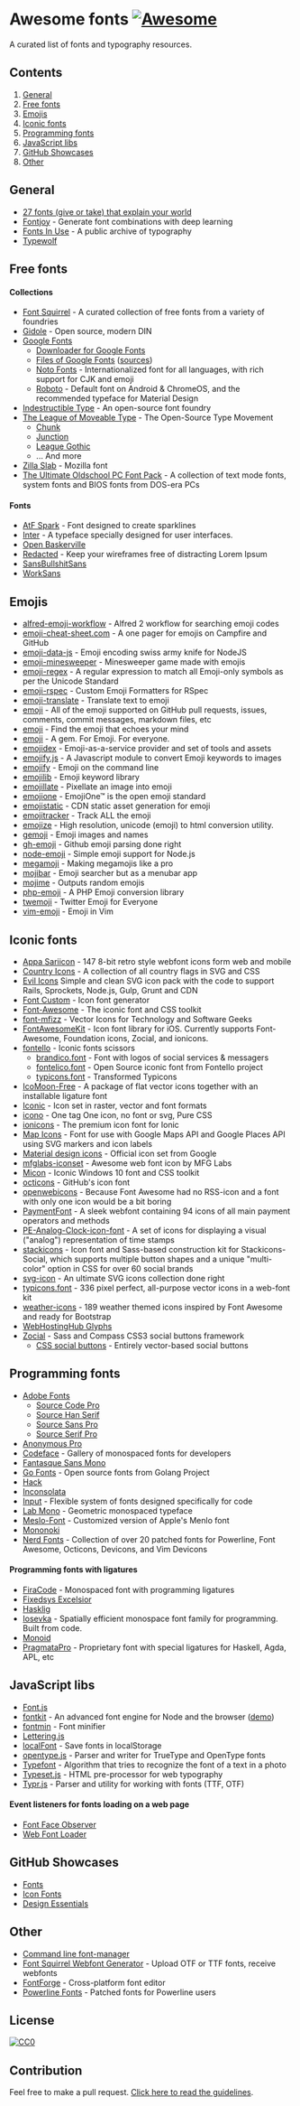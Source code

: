 # Awesome fonts [![Awesome](https://cdn.rawgit.com/sindresorhus/awesome/d7305f38d29fed78fa85652e3a63e154dd8e8829/media/badge.svg)](https://github.com/sindresorhus/awesome)
A curated list of fonts and typography resources.

## Contents

1. [General](#general)
1. [Free fonts](#free-fonts)
1. [Emojis](#emojis)
1. [Iconic fonts](#iconic-fonts)
1. [Programming fonts](#programming-fonts)
1. [JavaScript libs](#javascript-libs)
1. [GitHub Showcases](#github-showcases)
1. [Other](#other)

## General
* [27 fonts (give or take) that explain your world](https://www.vox.com/2015/2/8/7475667/27-fonts-give-or-take-that-explain-your-world)
* [Fontjoy](http://fontjoy.com/) - Generate font combinations with deep learning
* [Fonts In Use](https://fontsinuse.com/) - A public archive of typography
* [Typewolf](https://www.typewolf.com/)

## Free fonts

#### Collections
* [Font Squirrel](https://www.fontsquirrel.com/) - A curated collection of free fonts from a variety of foundries
* [Gidole](http://gidole.github.io/) - Open source, modern DIN
* [Google Fonts](https://fonts.google.com/)
  * [Downloader for Google Fonts](https://github.com/qrpike/Web-Font-Load)
  * [Files of Google Fonts](https://github.com/google/fonts) ([sources](https://github.com/googlefonts))
  * [Noto Fonts](https://github.com/googlei18n/noto-fonts) - Internationalized font for all languages, with rich support for CJK and emoji
  * [Roboto](https://github.com/google/roboto) - Default font on Android & ChromeOS, and the recommended typeface for Material Design
* [Indestructible Type](https://github.com/indestructible-type) - An open-source font foundry
* [The League of Moveable Type](https://www.theleagueofmoveabletype.com/) - The Open-Source Type Movement
  * [Chunk](https://www.theleagueofmoveabletype.com/chunk)
  * [Junction](https://www.theleagueofmoveabletype.com/junction)
  * [League Gothic](https://www.theleagueofmoveabletype.com/league-gothic)
  * ... And more
* [Zilla Slab](https://github.com/mozilla/zilla-slab) - Mozilla font
* [The Ultimate Oldschool PC Font Pack](http://int10h.org/oldschool-pc-fonts/) - A collection of text mode fonts, system fonts and BIOS fonts from DOS-era PCs

#### Fonts
* [AtF Spark](http://aftertheflood.co/projects/atf-spark) - Font designed to create sparklines
* [Inter](https://github.com/rsms/inter) - A typeface specially designed for user interfaces.
* [Open Baskerville](http://klepas.org/openbaskerville/)
* [Redacted](https://github.com/christiannaths/Redacted-Font) - Keep your wireframes free of distracting Lorem Ipsum
* [SansBullshitSans](https://github.com/RoelN/SansBullshitSans)
* [WorkSans](https://github.com/weiweihuanghuang/Work-Sans)


## Emojis
* [alfred-emoji-workflow](https://github.com/carlosgaldino/alfred-emoji-workflow) - Alfred 2 workflow for searching emoji codes
* [emoji-cheat-sheet.com](https://github.com/WebpageFX/emoji-cheat-sheet.com) - A one pager for emojis on Campfire and GitHub
* [emoji-data-js](https://github.com/mroth/emoji-data-js) - Emoji encoding swiss army knife for NodeJS
* [emoji-minesweeper](https://github.com/muan/emoji-minesweeper) - Minesweeper game made with emojis
* [emoji-regex](https://github.com/mathiasbynens/emoji-regex) - A regular expression to match all Emoji-only symbols as per the Unicode Standard
* [emoji-rspec](https://github.com/cupakromer/emoji-rspec) - Custom Emoji Formatters for RSpec
* [emoji-translate](https://github.com/notwaldorf/emoji-translate) - Translate text to emoji
* [emoji](https://github.com/leereilly/emoji) - All of the emoji supported on GitHub pull requests, issues, comments, commit messages, markdown files, etc
* [emoji](https://github.com/muan/emoji) - Find the emoji that echoes your mind
* [emoji](https://github.com/wpeterson/emoji) - A gem. For Emoji. For everyone.
* [emojidex](https://github.com/emojidex/emojidex) - Emoji-as-a-service provider and set of tools and assets
* [emojify.js](https://github.com/emojione/emojify.js) - A Javascript module to convert Emoji keywords to images
* [emojify](https://github.com/mrowa44/emojify) - Emoji on the command line
* [emojilib](https://github.com/muan/emojilib) - Emoji keyword library
* [emojillate](https://github.com/notwaldorf/emojillate) - Pixellate an image into emoji
* [emojione](https://github.com/emojione/emojione) - EmojiOne™ is the open emoji standard
* [emojistatic](https://github.com/mroth/emojistatic) - CDN static asset generation for emoji
* [emojitracker](https://github.com/mroth/emojitracker) - Track ALL the emoji
* [emojize](https://github.com/ded/emojize) - High resolution, unicode (emoji) to html conversion utility.
* [gemoji](https://github.com/github/gemoji) - Emoji images and names
* [gh-emoji](https://github.com/zzarcon/gh-emoji) - Github emoji parsing done right
* [node-emoji](https://github.com/omnidan/node-emoji) - Simple emoji support for Node.js
* [megamoji](https://github.com/muan/megamoji) - Making megamojis like a pro
* [mojibar](https://github.com/muan/mojibar) - Emoji searcher but as a menubar app
* [mojime](https://github.com/JuanitoFatas/mojime) - Outputs random emojis
* [php-emoji](https://github.com/iamcal/php-emoji) - A PHP Emoji conversion library
* [twemoji](https://github.com/twitter/twemoji) - Twitter Emoji for Everyone
* [vim-emoji](https://github.com/junegunn/vim-emoji) - Emoji in Vim

## Iconic fonts
* [Appa Sariicon](https://github.com/sariina/appa-sariicon) - 147 8-bit retro style webfont icons form web and mobile
* [Country Icons](https://github.com/lipis/flag-icon-css) - A collection of all country flags in SVG and CSS
* [Evil Icons](http://evil-icons.io/) Simple and clean SVG icon pack with the code to support Rails, Sprockets, Node.js, Gulp, Grunt and CDN
* [Font Custom](https://github.com/FontCustom/fontcustom) - Icon font generator
* [Font-Awesome](http://fontawesome.io) - The iconic font and CSS toolkit
* [font-mfizz](https://github.com/fizzed/font-mfizz) - Vector Icons for Technology and Software Geeks
* [FontAwesomeKit](https://github.com/PrideChung/FontAwesomeKit) - Icon font library for iOS. Currently supports Font-Awesome, Foundation icons, Zocial, and ionicons.
* [fontello](http://fontello.com) - Iconic fonts scissors
  * [brandico.font](http://fontello.github.io/brandico.font/demo.html) - Font with logos of social services & messagers
  * [fontelico.font](http://fontello.github.io/fontelico.font/demo.html) - Open Source iconic font from Fontello project
  * [typicons.font](http://fontello.github.io/typicons.font/demo.html) - Transformed Typicons
* [IcoMoon-Free](https://icomoon.io) - A package of flat vector icons together with an installable ligature font
* [Iconic](https://github.com/somerandomdude/Iconic) - Icon set in raster, vector and font formats
* [icono](https://saeedalipoor.github.io/icono/) - One tag One icon, no font or svg, Pure CSS
* [ionicons](http://ionicons.com/) - The premium icon font for Ionic
* [Map Icons](https://github.com/scottdejonge/map-icons) - Font for use with Google Maps API and Google Places API using SVG markers and icon labels
* [Material design icons](https://github.com/google/material-design-icons) - Official icon set from Google
* [mfglabs-iconset](http://mfglabs.github.io/mfglabs-iconset/) - Awesome web font icon by MFG Labs
* [Micon](https://github.com/xtoolkit/Micon) - Iconic Windows 10 font and CSS toolkit
* [octicons](https://octicons.github.com/) - GitHub's icon font
* [openwebicons](http://pfefferle.github.io/openwebicons/) - Because Font Awesome had no RSS-icon and a font with only one icon would be a bit boring
* [PaymentFont](https://paymentfont.com/) - A sleek webfont containing 94 icons of all main payment operators and methods
* [PE-Analog-Clock-icon-font](https://github.com/jhogue/PE-Analog-Clock-icon-font) - A set of icons for displaying a visual ("analog") representation of time stamps
* [stackicons](https://github.com/parkerbennett/stackicons) - Icon font and Sass-based construction kit for Stackicons-Social, which supports multiple button shapes and a unique "multi-color" option in CSS for over 60 social brands
* [svg-icon](https://leungwensen.github.io/svg-icon/) - An ultimate SVG icons collection done right
* [typicons.font](http://s-ings.com/typicons) - 336 pixel perfect, all-purpose vector icons in a web-font kit
* [weather-icons](http://erikflowers.github.io/weather-icons/) - 189 weather themed icons inspired by Font Awesome and ready for Bootstrap
* [WebHostingHub Glyphs](https://github.com/whhglyphs/webhostinghub-glyphs)
* [Zocial](https://github.com/adamstac/zocial) - Sass and Compass CSS3 social buttons framework
  * [CSS social buttons](https://github.com/smcllns/css-social-buttons) - Entirely vector-based social buttons

## Programming fonts
* [Adobe Fonts](https://github.com/adobe-fonts)
  * [Source Code Pro](http://adobe-fonts.github.io/source-code-pro/)
  * [Source Han Serif](https://github.com/adobe-fonts/source-han-serif)
  * [Source Sans Pro](https://github.com/adobe-fonts/source-sans-pro)
  * [Source Serif Pro](https://github.com/adobe-fonts/source-serif-pro)
* [Anonymous Pro](https://www.marksimonson.com/fonts/view/anonymous-pro)
* [Codeface](https://github.com/chrissimpkins/codeface) - Gallery of monospaced fonts for developers
* [Fantasque Sans Mono](https://github.com/belluzj/fantasque-sans)
* [Go Fonts](https://blog.golang.org/go-fonts) - Open source fonts from Golang Project
* [Hack](https://github.com/source-foundry/Hack)
* [Inconsolata](http://levien.com/type/myfonts/inconsolata.html)
* [Input](http://input.fontbureau.com) - Flexible system of fonts designed specifically for code
* [Lab Mono](https://github.com/hatsumatsu/Lab-Mono) - Geometric monospaced typeface
* [Meslo-Font](https://github.com/andreberg/Meslo-Font) - Customized version of Apple's Menlo font
* [Mononoki](http://madmalik.github.io/mononoki/)
* [Nerd Fonts](https://github.com/ryanoasis/nerd-fonts) - Collection of over 20 patched fonts for Powerline, Font Awesome, Octicons, Devicons, and Vim Devicons

#### Programming fonts with ligatures
* [FiraCode](https://github.com/tonsky/FiraCode) - Monospaced font with programming ligatures
* [Fixedsys Excelsior](https://github.com/kika/fixedsys)
* [Hasklig](https://github.com/i-tu/Hasklig)
* [Iosevka](https://github.com/be5invis/Iosevka) - Spatially efficient monospace font family for programming. Built from code.
* [Monoid](https://github.com/larsenwork/monoid)
* [PragmataPro](https://www.fsd.it/shop/fonts/pragmatapro/) - Proprietary font with special ligatures for Haskell, Agda, APL, etc

## JavaScript libs
* [Font.js](http://pomax.nihongoresources.com/pages/Font.js/)
* [fontkit](https://github.com/devongovett/fontkit) - An advanced font engine for Node and the browser ([demo](https://fontkit-demo.now.sh/))
* [fontmin](https://github.com/ecomfe/fontmin) - Font minifier
* [Lettering.js](https://github.com/davatron5000/Lettering.js)
* [localFont](https://github.com/jaicab/localFont) - Save fonts in localStorage
* [opentype.js](https://github.com/nodebox/opentype.js) - Parser and writer for TrueType and OpenType fonts
* [Typefont](https://github.com/Sirvasile/Typefont) - Algorithm that tries to recognize the font of a text in a photo
* [Typeset.js](https://github.com/davidmerfield/typeset) - HTML pre-processor for web typography
* [Typr.js](https://github.com/photopea/Typr.js) - Parser and utility for working with fonts (TTF, OTF)

#### Event listeners for fonts loading on a web page
* [Font Face Observer](https://github.com/bramstein/fontfaceobserver)
* [Web Font Loader](https://github.com/typekit/webfontloader)

## GitHub Showcases
* [Fonts](https://github.com/showcases/fonts)
* [Icon Fonts](https://github.com/showcases/icon-fonts)
* [Design Essentials](https://github.com/showcases/design-essentials)

## Other
* [Command line font-manager](https://github.com/alyssais/font)
* [Font Squirrel Webfont Generator](https://www.fontsquirrel.com/tools/webfont-generator) - Upload OTF or TTF fonts, receive webfonts
* [FontForge](https://github.com/fontforge/fontforge) - Cross-platform font editor
* [Powerline Fonts](https://github.com/powerline/fonts) - Patched fonts for Powerline users

## License

[![CC0](https://licensebuttons.net/p/zero/1.0/88x31.png)](https://creativecommons.org/publicdomain/zero/1.0/)

## Contribution

Feel free to make a pull request. [Click here to read the guidelines](https://github.com/willianjusten/awesome-svg/blob/master/contributing.md).
